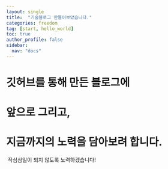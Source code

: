 ```yaml
---
layout: single
title:  "기술블로그 만들어보았습니다."
categories: freedom
tag: [start, hello_world]
toc: true
author_profile: false
sidebar:
  nav: "docs"
---
```


#   깃허브를 통해 만든 블로그에 

#   앞으로 그리고,

#   지금까지의 노력을 담아보려 합니다.

​     작심삼일이 되지 않도록 노력하겠습니다!



